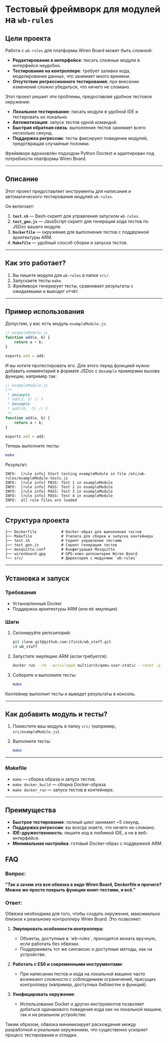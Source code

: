 # Тестовый фреймворк для модулей на `wb-rules`

## Цели проекта

Работа с `wb-rules` для платформы Wiren Board может быть сложной:

- **Редактирование в интерфейсе**: писать сложные модули в интерфейсе неудобно.
- **Тестирование на контроллере**: требует заливки кода, моделирования данных, что занимает много времени.
- **Отсутствие регрессионного тестирования**: при внесении изменений сложно убедиться, что ничего не сломано.

Этот проект решает эти проблемы, предоставляя удобное тестовое окружение:

- **Локальное тестирование**: писать модули в удобной IDE и тестировать их локально.
- **Автоматизация**: запуск тестов одной командой.
- **Быстрая обратная связь**: выполнение тестов занимает всего несколько секунд.
- **Поддержка регрессии**: тесты фиксируют поведение модулей, предотвращая случайные поломки.

Фреймворк вдохновлён подходом Python Doctest и адаптирован под потребности платформы Wiren Board.

---

## Описание

Этот проект предоставляет инструменты для написания и автоматического тестирования модулей `wb-rules`.

Он включает:

1. **`test.sh`** — Bash-скрипт для управления запуском `wb-rules`.
2. **`test_gen.js`** — JavaScript-скрипт для генерации кода тестов по JSDoc вашего модуля.
3. **`Dockerfile`** — окружение для выполнения тестов с поддержкой архитектуры ARM.
4. **`Makefile`** — удобный способ сборки и запуска тестов.

---

## Как это работает?

1. Вы пишете модули для `wb-rules` в папке `src/`.
2. Запускаете тесты `make`.
3. Фреймворк генерирует тесты, сравнивает результаты с ожидаемыми и выводит отчёт.

---

## Пример использования

Допустим, у вас есть модуль `exampleModule.js`:

```javascript
// exampleModule.js
function add(a, b) {
    return a + b;
}

exports.add = add;
```

И вы хотите протестировать его. Для этого перед функцией нужно добавить комментарий
в формате JSDoc с `@example` примерами вызова функции, например так:

```javascript
// exampleModule.js
/**
 * @example
 * add(2, 3) // 5
 * @example
 * add(10, -5) // 5
 */
function add(a, b) {
    return a + b;
}

exports.add = add;
```

Теперь выполните тесты:

```bash
make
```

Результат:

```plaintext
INFO:  [rule info] Start testing exampleModule in file /etc/wb-rules/exampleModule-tests.js
INFO:  [rule info] PASS: Test 1 in exampleModule
INFO:  [rule info] PASS: Test 2 in exampleModule
INFO:  [rule info] PASS: Test 3 in exampleModule
INFO:  [rule info] PASS: Test 4 in exampleModule
INFO:  all rule files are loaded
```

---

## Структура проекта

```
├── Dockerfile           # Docker-образ для выполнения тестов
├── Makefile             # Утилита для сборки и запуска контейнера
├── test.sh              # Скрипт управления тестами
├── test_gen.js          # Скрипт генерации тестов
├── mosquitto.conf       # Конфигурация Mosquitto
├── wirenboard.gpg       # GPG-ключ репозитория Wiren Board
└── src/                 # Директория с модулями `wb-rules`
```

---

## Установка и запуск

### Требования

- Установленный Docker
- Поддержка архитектуры ARM (или её эмуляция)

### Шаги

1. Склонируйте репозиторий:

   ```bash
   git clone git@github.com:ifinik/wb_staff.git
   cd wb_staff
   ```

2. Запустите эмуляцию ARM (если требуется):

   ```bash
   docker run --rm --privileged multiarch/qemu-user-static --reset -p yes
   ```

3. Соберите и выполните тесты:

   ```bash
   make
   ```

Контейнер выполнит тесты и выведет результаты в консоль.

---

## Как добавить модуль и тесты?

1. Поместите ваш модуль в папку `src/` (например, `src/exampleModule.js`).
2. Выполните тесты:

   ```bash
   make
   ```

---

### Makefile

- `make` — сборка образа и запуск тестов.
- `make docker_build` — сборка Docker-образа.
- `make docker_run` — запуск тестов в контейнере.

---

## Преимущества

- **Быстрое тестирование**: полный цикл занимает ~5 секунд.
- **Поддержка регрессии**: вы всегда знаете, что ничего не сломано.
- **IDE-дружественность**: пишите код в любимой IDE, а не в веб-интерфейсе.
- **Минимальная настройка**: готовый Docker-образ с поддержкой ARM.

## FAQ

### Вопрос:

**"Так а зачем эта вся обвязка в виде Wiren Board, Dockerfile и прочего? Можно же просто покрыть функции юнит-тестами, и всё."**

### Ответ:

Обвязка необходима для того, чтобы создать окружение, максимально близкое к реальному контроллеру Wiren Board. Это позволяет:

1. **Эмулировать особенности контроллера**:
   - Объекты, доступные в \`wb-rules\`, приходится мокать вручную, если работать без обвязки.
   - Поддерживать тот же синтаксис и доступные методы, как на устройстве.

2. **Работать с ES6 и современными инструментами**:
   - При написании тестов и кода на локальной машине часто возникают сложности с соблюдением ограничений, присущих контроллеру (например, доступных библиотек и функций).

3. **Унифицировать окружение**:
   - Использование Docker и других инструментов позволяет добиться одинакового поведения кода как на локальной машине, так и на реальном устройстве.

Таким образом, обвязка минимизирует расхождения между разработкой и реальным окружением, что существенно ускоряет процесс тестирования и отладки.
